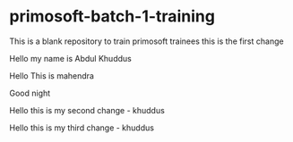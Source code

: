 # primosoft-batch-1-training
This is a blank repository to train primosoft trainees
 this is the first change 

 Hello my name is Abdul Khuddus

Hello This is mahendra

Good night

 Hello this is my second change - khuddus

 Hello this is my third change - khuddus

